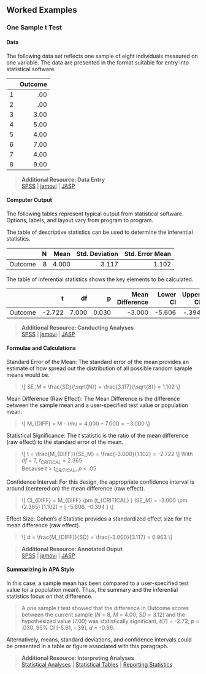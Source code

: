 ## Worked Examples

### One Sample t Test

#### Data

The following data set reflects one sample of eight individuals measured on one variable. The data are presented in the format suitable for entry into statistical software.

|     | Outcome |
|-----|--------:|
| 1   | .00     |
| 2   | .00     |
| 3   | 3.00    |
| 4   | 5.00    |
| 5   | 4.00    |
| 6   | 7.00    |
| 7   | 4.00    |
| 8   | 9.00    |

> **Additional Resource: Data Entry**  
[SPSS](https://cwendorf.github.io/Sourcebook/SPSS/using-software/) | 
[jamovi](https://cwendorf.github.io/Sourcebook/jamovi/using-software/) | 
[JASP](https://cwendorf.github.io/Sourcebook/JASP/using-software/)

#### Computer Output

The following tables represent typical output from statistical software. Options, labels, and layout vary from program to program.

The table of descriptive statistics can be used to determine the inferential statistics.

|         | N   | Mean  | Std. Deviation | Std. Error Mean |
|---------|----:|------:|---------------:|----------------:|
| Outcome |   8 | 4.000 |          3.117 |           1.102 |

The table of inferential statistics shows the key elements to be calculated.

|         | t         |	df	  | p     | Mean Difference | Lower CI | Upper CI | Cohen's d | 
|---------|----------:|------:|------:|----------------:|---------:|---------:|----------:|
| Outcome |	   -2.722 | 7.000 | 0.030 |          -3.000 |   -5.606 |    -.394 |     -.963 |

> **Additional Resource: Conducting Analyses**   
[SPSS](https://cwendorf.github.io/Sourcebook/SPSS/using-software/) | 
[jamovi](https://cwendorf.github.io/Sourcebook/jamovi/using-software/) | 
[JASP](https://cwendorf.github.io/Sourcebook/JASP/using-software/)

#### Formulas and Calculations

Standard Error of the Mean: The standard error of the mean provides an estimate of how spread out the distribution of all possible random sample means would be.

> \\[ SE_M = \frac{SD}{\sqrt{N}} = \frac{3.117}{\sqrt{8}} = 1.102 \\]

Mean Difference (Raw Effect): The Mean Difference is the difference between the sample mean and a user-specified test value or population mean.

> \\[ M_{DIFF} = M - \mu = 4.000 − 7.000 = −3.000 \\]

Statistical Significance: The *t* statistic is the ratio of the mean difference (raw effect) to the standard error of the mean.

> \\[ t = \frac{M_{DIFF}}{SE_M} = \frac{-3.000}{1.102} = -2.722 \\]
> With *df* = 7, *t<sub>CRITICAL</sub>* = 2.365  
> Because *t* > *t<sub>CRITICAL</sub>*, *p* < .05

Confidence Interval: For this design, the appropriate confidence interval is around (centered on) the mean difference (raw effect).

> \\[ CI_{DIFF} = M_{DIFF} \pm (t_{CRITICAL} ) (SE_M) = -3.000 \pm (2.365) (1.102) = [ -5.606, -0.394 ] \\]

Effect Size: Cohen’s *d* Statistic provides a standardized effect size for the mean difference (raw effect).

> \\[ d = \frac{M_{DIFF}}{SD} = \frac{-3.000}{3.117} = 0.963 \\]

> **Additional Resource: Annotated Ouput**  
[SPSS](https://cwendorf.github.io/Sourcebook/SPSS/annotated-output/) | 
[jamovi](https://cwendorf.github.io/Sourcebook/jamovi/annotated-output/) | 
[JASP](https://cwendorf.github.io/Sourcebook/JASP/annotated-output/)

#### Summarizing in APA Style

In this case, a sample mean has been compared to a user-specified test value (or a population mean). Thus, the summary and the inferential statistics focus on that difference.

> A one sample *t* test showed that the difference in Outcome scores between the current sample (*N* = 8, *M* = 4.00, *SD* = 3.12) and the hypothesized value (7.00) was statistically significant, *t*(7) = -2.72, *p* = .030, 95% CI \[-5.61, -.39\], *d* = -0.96.

Alternatively, means, standard deviations, and confidence intervals could be presented in a table or figure associated with this paragraph.

> **Additional Resource: Interpreting Analyses**   
[Statistical Analyses](https://cwendorf.github.io/Sourcebook/Methods/statistical-analyses/) | 
[Statistical Tables](https://cwendorf.github.io/Sourcebook/Methods/statistical-tables/) | 
[Reporting Statistics](https://cwendorf.github.io/Sourcebook/Methods/reporting-statistics/)
